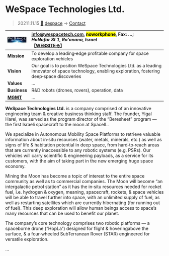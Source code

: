# WeSpace Technologies Ltd.
> 20211.11.15 [🚀](../../index/index.md) [despace](../index.md) → [Contact](../contact.md)

|[![](../f/contact/w/wespace_tech_logo1_thumb.webp)](../f/contact/w/wespace_tech_logo1.webp)|<info@wespacetech.com>, <mark>noworkphone</mark>, Fax: …;<br> *HaNofar St 1, Ra'anana, Israel*<br> 【[WEBSITE ⎆](http://www.wespacetech.com/)】|
|:-|:-|
|**Mission**|To develop a leading‑edge profitable company for space exploration vehicles|
|**Vision**|Our goal is to position WeSpace Technologies Ltd. as a leading innovator of space technology, enabling exploration, fostering deep‑space discoveries|
|**Values**|…|
|**Business**|R&D robots (drones, rovers), operation, data|
|**[MGMT](../mgmt.md)**|…|

**WeSpace Technologies Ltd.** is a company comprised of an innovative engineering team & creative business thinking staff. The founder, Yigal Harel, was served as the program director of the “Beresheet” program — the first Israeli spacecraft to the moon at SpaceIL.

We specialize in Autonomous Mobility Space Platforms to retrieve valuable information about in‑situ resources (water, metals, minerals, etc.) as well as signs of life & habitation potential in deep space, from hard‑to‑reach areas that are currently inaccessible to any robotic systems (e.g. PSRs). Our vehicles will carry scientific & engineering payloads, as a service for its customers, with the aim of taking part in the new emerging huge space economy.

Mining the Moon has become a topic of interest to the entire space community as well as to commercial companies. The Moon will become “an intergalactic petrol station” as it has the in‑situ resources needed for rocket fuel, i.e. hydrogen & oxygen, meaning, spacecraft, rockets, & space vehicles will be able to travel further into space, with an unlimited supply of fuel, as well as restarting satellites which are currently hibernating (for running out of fuel). This deep exploration will allow human beings access to space’s many resources that can be used to benefit our planet.

The   company’s   core   technology   comprises   two robotic  platforms — a  spaceborne  drone (“HopLa“) designed  for  flight  &  hoveringabove  the  surface, &  a  four‑wheeled  SubTerranean  Rover  (STAR) engineered for versatile exploration.

<p style="page-break-after:always"> </p>

…
